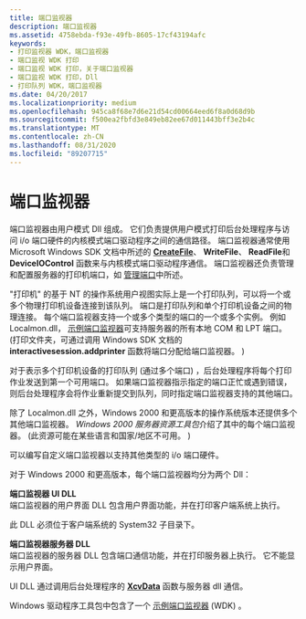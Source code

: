 ```yaml
---
title: 端口监视器
description: 端口监视器
ms.assetid: 4758ebda-f93e-49fb-8605-17cf43194afc
keywords:
- 打印监视器 WDK，端口监视器
- 端口监视 WDK 打印
- 端口监视 WDK 打印，关于端口监视器
- 端口监视 WDK 打印，Dll
- 打印队列 WDK，端口监视器
ms.date: 04/20/2017
ms.localizationpriority: medium
ms.openlocfilehash: 945ca8f68e7d6e21d54cd00664eed6f8a0d68d9b
ms.sourcegitcommit: f500ea2fbfd3e849eb82ee67d011443bff3e2b4c
ms.translationtype: MT
ms.contentlocale: zh-CN
ms.lasthandoff: 08/31/2020
ms.locfileid: "89207715"
---
```

# <a name="port-monitors"></a>端口监视器





端口监视器由用户模式 Dll 组成。 它们负责提供用户模式打印后台处理程序与访问 i/o 端口硬件的内核模式端口驱动程序之间的通信路径。 端口监视器通常使用 Microsoft Windows SDK 文档中所述的 [**CreateFile**](/windows/win32/api/fileapi/nf-fileapi-createfilea)、 **WriteFile**、 **ReadFile**和 **DeviceIOControl** 函数来与内核模式端口驱动程序通信。 端口监视器还负责管理和配置服务器的打印机端口，如 [管理端口](managing-a-port.md)中所述。

"打印机" 的基于 NT 的操作系统用户视图实际上是一个打印队列，可以将一个或多个物理打印机设备连接到该队列。 端口是打印队列和单个打印机设备之间的物理连接。 每个端口监视器支持一个或多个类型的端口的一个或多个实例。 例如 Localmon.dll， [示例端口监视器](sample-port-monitor.md)可支持服务器的所有本地 COM 和 LPT 端口。  (打印文件夹，可通过调用 Windows SDK 文档的 **interactivesession.addprinter** 函数将端口分配给端口监视器。 ) 

对于表示多个打印机设备的打印队列 (通过多个端口) ，后台处理程序将每个打印作业发送到第一个可用端口。 如果端口监视器指示指定的端口正忙或遇到错误，则后台处理程序会将作业重新提交到队列，同时指定端口监视器支持的其他端口。

除了 Localmon.dll 之外，Windows 2000 和更高版本的操作系统版本还提供多个其他端口监视器。 *Windows 2000 服务器资源工具包*介绍了其中的每个端口监视器。  (此资源可能在某些语言和国家/地区不可用。 ) 

可以编写自定义端口监视器以支持其他类型的 i/o 端口硬件。

对于 Windows 2000 和更高版本，每个端口监视器均分为两个 Dll：

<a href="" id="port-monitor-ui-dll-"></a>**端口监视器 UI DLL**   
端口监视器的用户界面 DLL 包含用户界面功能，并在打印客户端系统上执行。

此 DLL 必须位于客户端系统的 System32 子目录下。

<a href="" id="port-monitor-server-dll-"></a>**端口监视器服务器 DLL**   
端口监视器的服务器 DLL 包含端口通信功能，并在打印服务器上执行。 它不能显示用户界面。

UI DLL 通过调用后台处理程序的 [**XcvData**](/previous-versions/ff564255(v=vs.85)) 函数与服务器 dll 通信。

Windows 驱动程序工具包中包含了一个 [示例端口监视器](sample-port-monitor.md) (WDK) 。

 

